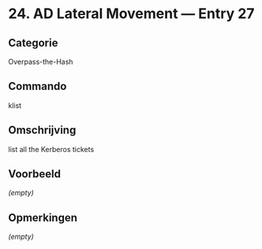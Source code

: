 # 24. AD Lateral Movement — Entry 27

## Categorie

Overpass-the-Hash

## Commando

klist

## Omschrijving

list all the Kerberos tickets

## Voorbeeld

_(empty)_

## Opmerkingen

_(empty)_


